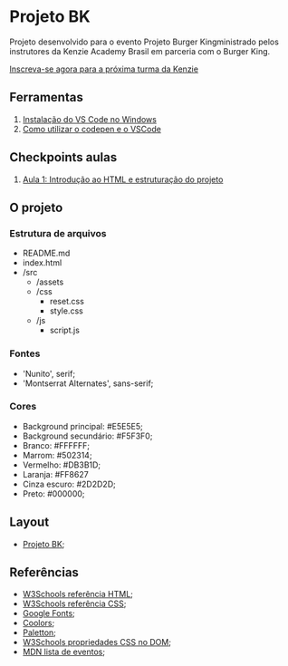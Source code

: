 # Projeto BK

Projeto desenvolvido para o evento Projeto Burger Kingministrado pelos instrutores da Kenzie Academy Brasil em parceria com o Burger King.

[Inscreva-se agora para a próxima turma da Kenzie](https://eventos.kenzie.com.br/89Tt)

## Ferramentas

1. [Instalação do VS Code no Windows](https://kenzie.com.br/blog/instalacao-vs-code-windows/)
2. [Como utilizar o codepen e o VSCode](https://kenzie-academy-brasil.github.io/ferramentas/)

## Checkpoints aulas

1. [Aula 1: Introdução ao HTML e estruturação do projeto](https://kenzieacademybr.notion.site/Checkpoint-603966060b18408b9a94e08029552dbc)

## O projeto

### Estrutura de arquivos

- README.md
- index.html
- /src
  - /assets
  - /css
    - reset.css 
    - style.css
  - /js
    - script.js

### Fontes

- 'Nunito', serif;
- 'Montserrat Alternates', sans-serif;

### Cores

- Background principal: #E5E5E5;
- Background secundário: #F5F3F0; 
- Branco: #FFFFFF;
- Marrom: #502314;
- Vermelho: #DB3B1D; 
- Laranja: #FF8627
- Cinza escuro: #2D2D2D;
- Preto: #000000;


## Layout

- [Projeto BK](https://www.figma.com/proto/fTaavs6lSUTFAmKSEK1Vcy/M1-DEMO-SPRINT3?node-id=122%3A105&scaling=min-zoom&page-id=122%3A3);


## Referências

- [W3Schools referência HTML](https://www.w3schools.com/tags/default.asp);
- [W3Schools referência CSS](https://www.w3schools.com/cssref/default.asp);
- [Google Fonts](https://fonts.google.com/);
- [Coolors](https://coolors.co/palettes/trending);
- [Paletton](https://paletton.com/);
- [W3Schools propriedades CSS no DOM](https://www.w3schools.com/jsref/dom_obj_style.asp);
- [MDN lista de eventos](https://developer.mozilla.org/en-US/docs/Web/Events);
